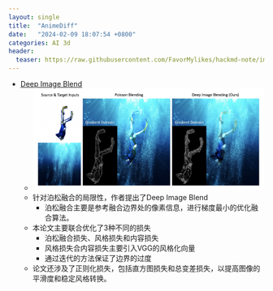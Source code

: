 ```yaml
---
layout: single
title:  "AnimeDiff"
date:   "2024-02-09 18:07:54 +0800"
categories: AI 3d
header:
  teaser: https://raw.githubusercontent.com/FavorMylikes/hackmd-note/img/img20240209180729.png
---
```



- [Deep Image Blend](https://github.com/owenzlz/DeepImageBlending)
  - <img src="https://raw.githubusercontent.com/FavorMylikes/hackmd-note/img/img20240209180729.png" alt="20240209180729"/>
  - 针对泊松融合的局限性，作者提出了Deep Image Blend
    - 泊松融合主要是参考融合边界处的像素信息，进行梯度最小的优化融合算法。
  - 本论文主要联合优化了3种不同的损失
    - 泊松融合损失、风格损失和内容损失
    - 风格损失合内容损失主要引入VGG的风格化向量
    - 通过迭代的方法保证了边界的过度
  - 论文还涉及了正则化损失，包括直方图损失和总变差损失，以提高图像的平滑度和稳定风格转换。
